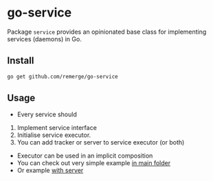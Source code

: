# go-service

Package `service` provides an opinionated base class for implementing services
(daemons) in Go.

## Install

```bash
go get github.com/remerge/go-service
```

## Usage
* Every service should
1. Implement service interface
2. Initialise service executor.
3. You can add tracker or server to service executor (or both)

* Executor can be used in an implicit composition
* You can check out very simple example [in main folder](main/service.go)
* Or example [with server](main/with_server.go)
